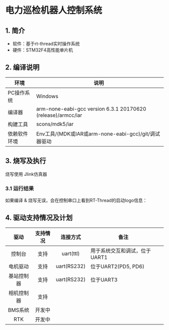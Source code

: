 # 电力巡检机器人控制系统

## 1. 简介

- 软件：基于rt-thread实时操作系统
- 硬件：STM32F4高性能单片机
  

## 2. 编译说明


| 环境         | 说明                                                         |
| ------------ | ------------------------------------------------------------ |
| PC操作系统   | Windows                                                      |
| 编译器       | arm-none-eabi-gcc version 6.3.1 20170620 (release)/armcc/iar |
| 构建工具     | scons/mdk5/iar                                               |
| 依赖软件环境 | Env工具/(MDK或IAR或arm-none-eabi-gcc)/git/调试器驱动         |




## 3. 烧写及执行

烧写使用 Jlink仿真器

### 3.1 运行结果

如果编译 & 烧写无误，会在控制串口上看到RT-Thread的启动logo信息：




## 4. 驱动支持情况及计划

| 驱动       | 支持情况 | 连接方式 | 备注                         |                          |
| :--------: | :------: | :--------------------------: | ---------- | ---------- |
| 控制台 | 支持 | uart(ttl) | 用于系统交互和调试，位于UART1 |  |
| 电机驱动 | 支持     | uart(RS232) | 位于UART2(PD5, PD6) |                     |
| 基站控制器  | 支持     | uart(RS232) | 位于UART3 |  |
| 相机控制器 | 支持     |      |                      |                      |
| BMS系统 | 开发中   |      |                       |                       |
| RTK | 开发中  |      |           |           |


